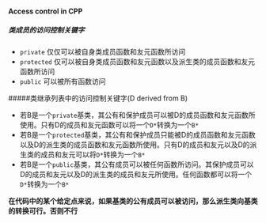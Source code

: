 #### Access control in CPP

##### 类成员的访问控制关键字

* `private` 仅仅可以被自身类成员函数和友元函数所访问
* `protected` 仅可以被自身类成员函数和友元函数以及派生类的成员函数和友元函数所访问
* `public` 可以被所有函数访问



#####类继承列表中的访问控制关键字(D derived from B)

* 若B是一个`private`基类，其公有和保护成员可以被D的成员函数和友元函数所使用。只有D的成员和友元函数可以将一个`D*`转换为一个`B*`
* 若B是一个`protected`基类，其公有和保护成员只能被D的成员函数和友元函数以及D的派生类的成员函数和友元函数所使用。只有D的成员和友元以及D的派生类的成员和友元可以将`D*`转换为一个`B*`
* 若B是一个`public`基类，其公有成员可以被任何函数所访问。其保护成员可以D的成员和友元以及D的派生类的成员和友元所使用。任何函数都可以将一个`D*`转换为一个`B*`



**在代码中的某个给定点来说，如果基类的公有成员可以被访问，那么派生类向基类的转换可行。否则不行**